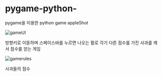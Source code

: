 # pygame-python-
pygame을 이용한 python game appleShot


![gameUI](https://user-images.githubusercontent.com/56014948/88001809-00326380-cb3c-11ea-99bb-c5ef3f7c6022.png)

방향키로 이동하며 스페이스바를 누르면 나오는 활로 각기 다른 점수를 가진 사과를 깨서 점수를 얻는 게임

![gamerules](https://user-images.githubusercontent.com/56014948/88001811-01639080-cb3c-11ea-8a33-22db1fb28a2c.png)

사과들의 점수
